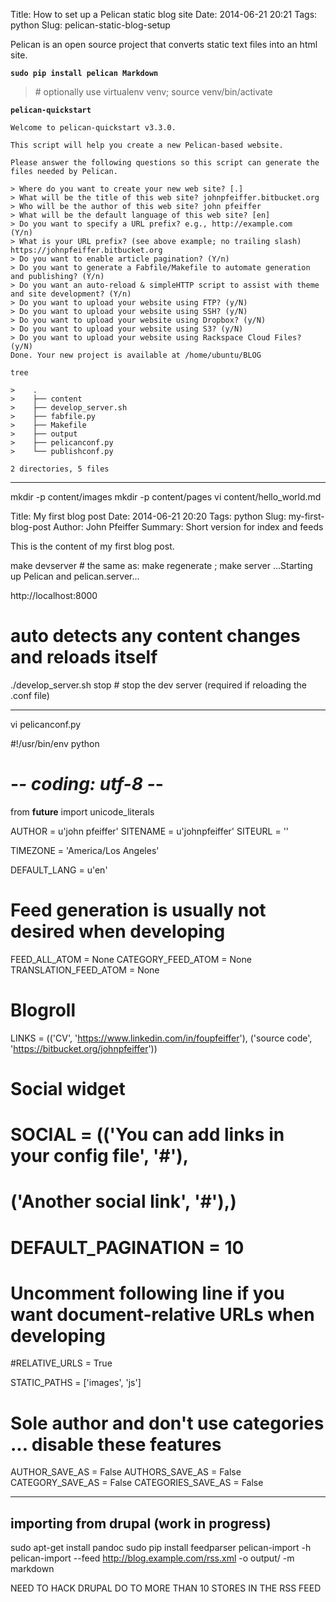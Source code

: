 Title: How to set up a Pelican static blog site
Date: 2014-06-21 20:21
Tags: python
Slug: pelican-static-blog-setup

Pelican is an open source project that converts static text files into an html site.


**```sudo pip install pelican Markdown ```**
> \#  optionally use virtualenv venv; source venv/bin/activate

**```pelican-quickstart```**


    Welcome to pelican-quickstart v3.3.0.

    This script will help you create a new Pelican-based website.

    Please answer the following questions so this script can generate the files needed by Pelican.

    > Where do you want to create your new web site? [.]
    > What will be the title of this web site? johnpfeiffer.bitbucket.org
    > Who will be the author of this web site? john pfeiffer
    > What will be the default language of this web site? [en]
    > Do you want to specify a URL prefix? e.g., http://example.com   (Y/n)
    > What is your URL prefix? (see above example; no trailing slash) https://johnpfeiffer.bitbucket.org
    > Do you want to enable article pagination? (Y/n)
    > Do you want to generate a Fabfile/Makefile to automate generation and publishing? (Y/n)
    > Do you want an auto-reload & simpleHTTP script to assist with theme and site development? (Y/n)
    > Do you want to upload your website using FTP? (y/N)
    > Do you want to upload your website using SSH? (y/N)
    > Do you want to upload your website using Dropbox? (y/N)
    > Do you want to upload your website using S3? (y/N)
    > Do you want to upload your website using Rackspace Cloud Files? (y/N)
    Done. Your new project is available at /home/ubuntu/BLOG


`tree`
```
>    .
>    ├── content
>    ├── develop_server.sh
>    ├── fabfile.py
>    ├── Makefile
>    ├── output
>    ├── pelicanconf.py
>    └── publishconf.py

2 directories, 5 files
```
- - -
mkdir -p content/images
mkdir -p content/pages
vi content/hello_world.md

Title: My first blog post
Date: 2014-06-21 20:20
Tags: python
Slug: my-first-blog-post
Author: John Pfeiffer
Summary: Short version for index and feeds

This is the content of my first blog post.


make devserver   # the same as: make regenerate ; make server
...Starting up Pelican and pelican.server...

http://localhost:8000

# auto detects any content changes and reloads itself

./develop_server.sh stop  # stop the dev server (required if reloading the .conf file)

- - -
vi pelicanconf.py



#!/usr/bin/env python
# -*- coding: utf-8 -*- #
from __future__ import unicode_literals

AUTHOR = u'john pfeiffer'
SITENAME = u'johnpfeiffer'
SITEURL = ''

TIMEZONE = 'America/Los Angeles'

DEFAULT_LANG = u'en'

# Feed generation is usually not desired when developing
FEED_ALL_ATOM = None
CATEGORY_FEED_ATOM = None
TRANSLATION_FEED_ATOM = None

# Blogroll
LINKS =  (('CV', 'https://www.linkedin.com/in/foupfeiffer'),
          ('source code', 'https://bitbucket.org/johnpfeiffer'))

# Social widget
# SOCIAL = (('You can add links in your config file', '#'),
#          ('Another social link', '#'),)

# DEFAULT_PAGINATION = 10

# Uncomment following line if you want document-relative URLs when developing
#RELATIVE_URLS = True

STATIC_PATHS = ['images', 'js']
# Sole author and don't use categories ... disable these features
AUTHOR_SAVE_AS = False
AUTHORS_SAVE_AS = False
CATEGORY_SAVE_AS = False
CATEGORIES_SAVE_AS = False

- - -

## importing from drupal (work in progress) ##

sudo apt-get install pandoc
sudo pip install feedparser
pelican-import -h
pelican-import --feed http://blog.example.com/rss.xml -o output/ -m markdown

NEED TO HACK DRUPAL DO TO MORE THAN 10 STORES IN THE RSS FEED
